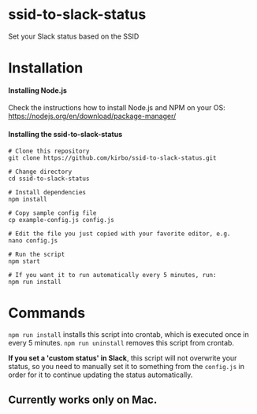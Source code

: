 # ssid-to-slack-status
Set your Slack status based on the SSID

# Installation

#### Installing Node.js
Check the instructions how to install Node.js and NPM on your OS:
https://nodejs.org/en/download/package-manager/

#### Installing the ssid-to-slack-status

    # Clone this repository
    git clone https://github.com/kirbo/ssid-to-slack-status.git
    
    # Change directory
    cd ssid-to-slack-status
 
    # Install dependencies
    npm install
 
    # Copy sample config file
    cp example-config.js config.js
    
    # Edit the file you just copied with your favorite editor, e.g.
    nano config.js

    # Run the script
    npm start

    # If you want it to run automatically every 5 minutes, run:
    npm run install

# Commands

`npm run install` installs this script into crontab, which is executed once in every 5 minutes.
`npm run uninstall` removes this script from crontab.

**If you set a 'custom status' in Slack**, this script will not overwrite your status, so you need to manually set it to something from the `config.js` in order for it to continue updating the status automatically.

## Currently works only on Mac.